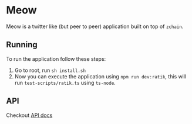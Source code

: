 # Meow

Meow is a twitter like (but peer to peer) application built on top of `zchain`.

## Running

To run the application follow these steps:

1. Go to root, run `sh install.sh`
2. Now you can execute the application using `npm run dev:ratik`, this will run `test-scripts/ratik.ts` using `ts-node`.


## API

Checkout [API docs](./API.md)

